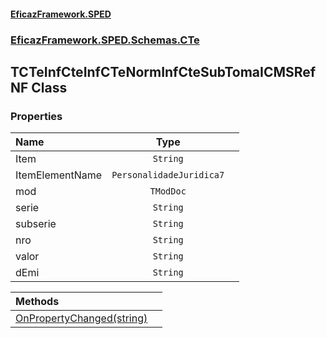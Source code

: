 #### [EficazFramework.SPED](EficazFrameworkSPED.md 'EficazFramework SPED')
### [EficazFramework.SPED.Schemas.CTe](EficazFramework.SPED.Schemas.CTe.md 'EficazFramework.SPED.Schemas.CTe')

## TCTeInfCteInfCTeNormInfCteSubTomaICMSRefNF Class
### Properties

| Name | Type | |
| :--- | :---: | :--- |
| Item | `String` |  |
| ItemElementName | `PersonalidadeJuridica7` |  |
| mod | `TModDoc` |  |
| serie | `String` |  |
| subserie | `String` |  |
| nro | `String` |  |
| valor | `String` |  |
| dEmi | `String` |  |

| Methods | |
| :--- | :--- |
| [OnPropertyChanged(string)](EficazFramework.SPED.Schemas.CTe/TCTeInfCteInfCTeNormInfCteSubTomaICMSRefNF/OnPropertyChanged(string).md 'EficazFramework.SPED.Schemas.CTe.TCTeInfCteInfCTeNormInfCteSubTomaICMSRefNF.OnPropertyChanged(string)') | |

